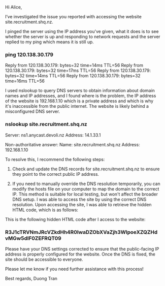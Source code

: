 Hi Alice,

I’ve investigated the issue you reported with accessing the website site.recruitment.shq.nz.

I pinged the server using the IP address you've given, what it does is to see whether the server is up and responding to network requests and the server replied to my ping which means it is still up.

### ping 120.138.30.179
Reply from 120.138.30.179: bytes=32 time=14ms TTL=56
Reply from 120.138.30.179: bytes=32 time=17ms TTL=56
Reply from 120.138.30.179: bytes=32 time=14ms TTL=56
Reply from 120.138.30.179: bytes=32 time=16ms TTL=56


I used nslookup to query DNS servers to obtain information about domain names and IP addresses, and I found where is the problem, the IP address of the website is 192.168.1.10 which is a private address and which is why it's inaccessible from the public internet. The website is likely behind a misconfigured DNS server.

### nslookup site.recruitment.shq.nz
Server:  ns1.anycast.devoli.nz
Address:  14.1.33.1

Non-authoritative answer:
Name:    site.recruitment.shq.nz
Address:  192.168.1.10


To resolve this, I recommend the following steps:

1. Check and update the DNS records for site.recruitment.shq.nz to ensure they point to the correct public IP address.

2. If you need to manually override the DNS resolution temporarily, you can modify the hosts file on your computer to map the domain to the correct IP. This method is suitable for local testing, but won't affect the broader DNS setup.
I was able to access the site by using the correct DNS resolution. Upon accessing the site, I was able to retrieve the hidden HTML code, which is as follows:

This is the following hidden HTML code after I access to the website: 

### R3J1cTRVNmJRcVZkdHh4R0IwaDZObXVaZjh3WlpoeXZQZHdvMGw5dlF0ZEFRQT09

Please have your DNS settings corrected to ensure that the public-facing IP address is properly configured for the website. Once the DNS is fixed, the site should be accessible to everyone.

Please let me know if you need further assistance with this process!

Best regards,
Duong Tran
